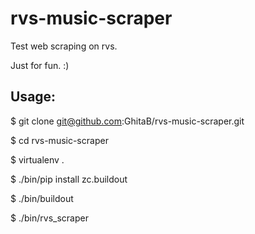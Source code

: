 # rvs-music-scraper
Test web scraping on rvs.

Just for fun. :)

## Usage:

$ git clone git@github.com:GhitaB/rvs-music-scraper.git

$ cd rvs-music-scraper

$ virtualenv .

$ ./bin/pip install zc.buildout

$ ./bin/buildout

$ ./bin/rvs_scraper
